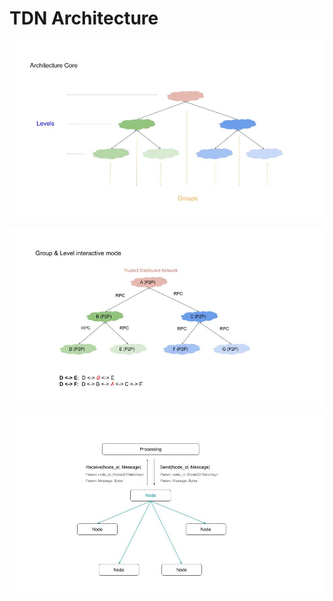 # TDN Architecture

![TDN 1 image](./assets/TDN_1.jpg)

![TDN 2 image](./assets/TDN_2.jpg)

![TDN 3 image](./assets/TDN_3.jpg)
